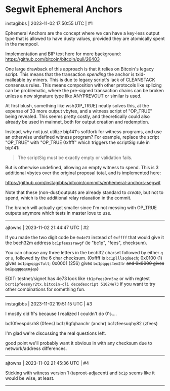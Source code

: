 # Segwit Ephemeral Anchors

instagibbs | 2023-11-02 17:50:55 UTC | #1

Ephemeral Anchors are the concept where we can have a key-less output type that is allowed to have dusty values, provided they are atomically spent in the mempool.

Implementation and BIP text here for more background: https://github.com/bitcoin/bitcoin/pull/26403

One large drawback of this approach is that it relies on Bitcoin's legacy script. This means that the transaction *spending* the anchor is txid-malleable by miners. This is due to legacy script's lack of CLEANSTACK consensus rules. This means composition with other protocols like splicing can be problematic, where the pre-signed transaction chains can be broken unless a new signature type like ANYPREVOUT or similar is used.

At first blush, something like wsh(OP_TRUE) neatly solves this, at the expense of 33 more output vbytes, and a witness script of "OP_TRUE" being revealed. This seems pretty costly, and theoretically could also already be used in mainnet, both for output creation and redemption.

Instead, why not just utilize bip141's softfork for witness programs, and use an otherwise undefined witness program? For example, replace the script "OP_TRUE" with "OP_TRUE 0xffff" which triggers the scriptSig rule in bip141:

> The scriptSig must be exactly empty or validation fails.

But is otherwise undefined, allowing an empty witness to spend. This is 3 additional vbytes over the original proposal total, and is implemented here:

https://github.com/instagibbs/bitcoin/commits/ephemeral-anchors-segwit

Note that these (non-dust)outputs are already standard to *create*, but not to spend, which is the additional relay relaxation in the commit.

The branch will actually get smaller since I'm not messing with OP_TRUE outputs anymore which tests in master love to use.

-------------------------

ajtowns | 2023-11-02 21:44:47 UTC | #2

If you made the two digit code be `0x4e73` instead of `0xffff` that would give it the bech32m address `bc1pfeessrawgf` (ie "bc1p", "fees", checksum).

You can choose any three letters in the bech32 charset followed by either `q` or `s`, followed by the 6 char checksum. (0xffff is `bc1plllsqd8ech`; 0x0100 (1) gives `bc1pqyqqgs7ult`; 0x0001 (256) gives `bc1pqqqs4em24r` ~~and 0x0000 gives `bc1pqqqqqcnjqs`~~)

EDIT: testnet/signet has 4e73 look like `tb1pfees9rn5nz` or with regtest `bcrt1pfeesnyr2tx`. `bitcoin-cli decodescript 51024e73` if you want to try other combinations for something fun.

-------------------------

instagibbs | 2023-11-02 19:51:15 UTC | #3

I mostly did ff's because I realized I couldn't do 0's....

bc10feespdsrh8 (0fees)
bc1z9gfqhanchr (anchr)
bc1zfeesuqhy82 (zfees)

I'm glad we're discussing the real questions left.

good point we'll probably want it obvious in with any checksum due to network/address differences.

-------------------------

ajtowns | 2023-11-02 21:45:36 UTC | #4

Sticking with witness version 1 (taproot-adjacent) and `bc1p` seems like it would be wise, at least.

-------------------------

